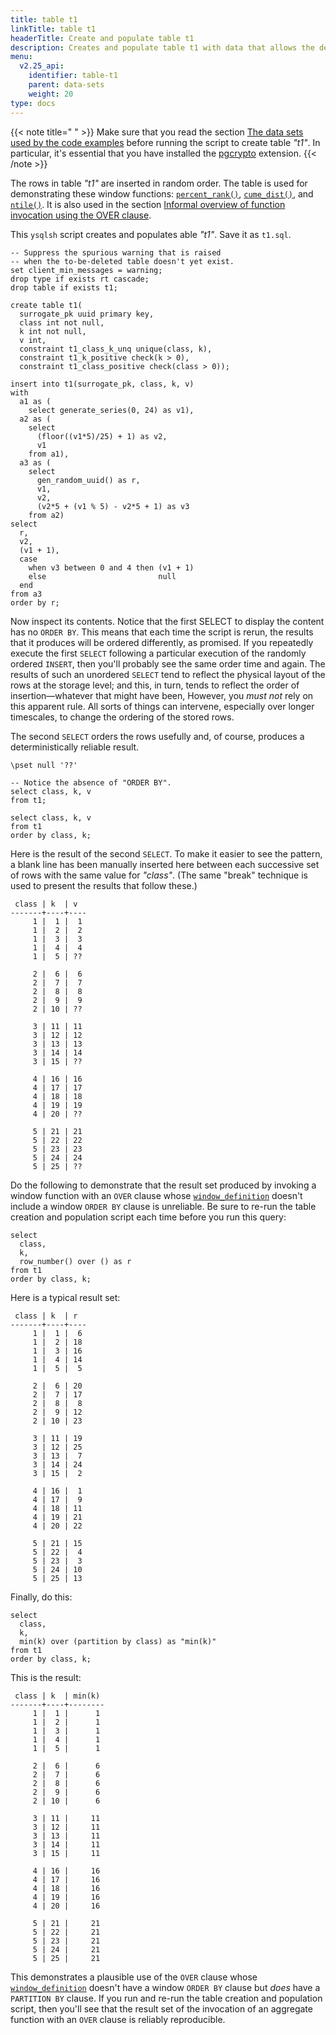 ```yaml
---
title: table t1
linkTitle: table t1
headerTitle: Create and populate table t1
description: Creates and populate table t1 with data that allows the demonstration of the YSQL window functions.
menu:
  v2.25_api:
    identifier: table-t1
    parent: data-sets
    weight: 20
type: docs
---
```


{{< note title=" " >}}
Make sure that you read the section [The data sets used by the code examples](../../data-sets/) before running the script to create table _"t1"_. In particular, it's essential that you have installed the [pgcrypto](../../../../../../../explore/ysql-language-features/pg-extensions/extension-pgcrypto) extension.
{{< /note >}}

The rows in table  _"t1"_ are inserted in random order. The table is used for demonstrating these window functions:
[`percent_rank()`](../../percent-rank-cume-dist-ntile/#percent-rank),
[`cume_dist()`](../../percent-rank-cume-dist-ntile/#cume-dist),
and [`ntile()`](../../percent-rank-cume-dist-ntile/#ntile).
It is also used in the section [Informal overview of function invocation using the OVER clause](../../../functionality-overview/).


This `ysqlsh` script creates and populates able _"t1"_. Save it as `t1.sql`.

```plpgsql
-- Suppress the spurious warning that is raised
-- when the to-be-deleted table doesn't yet exist.
set client_min_messages = warning;
drop type if exists rt cascade;
drop table if exists t1;

create table t1(
  surrogate_pk uuid primary key,
  class int not null,
  k int not null,
  v int,
  constraint t1_class_k_unq unique(class, k),
  constraint t1_k_positive check(k > 0),
  constraint t1_class_positive check(class > 0));

insert into t1(surrogate_pk, class, k, v)
with
  a1 as (
    select generate_series(0, 24) as v1),
  a2 as (
    select
      (floor((v1*5)/25) + 1) as v2,
      v1
    from a1),
  a3 as (
    select
      gen_random_uuid() as r,
      v1,
      v2,
      (v2*5 + (v1 % 5) - v2*5 + 1) as v3
    from a2)
select
  r,
  v2,
  (v1 + 1),
  case
    when v3 between 0 and 4 then (v1 + 1)
    else                         null
  end
from a3
order by r;
```
Now inspect its contents. Notice that the first SELECT to display the content has no `ORDER BY`. This means that each time the script is rerun, the results that it produces will be ordered differently, as promised. If you repeatedly execute the first `SELECT` following a particular execution of the randomly ordered `INSERT`, then you'll probably see the same order time and again. The results of such an unordered `SELECT` tend to reflect the physical layout of the rows at the storage level; and this, in turn, tends to reflect the order of insertion—whatever that might have been, However, you _must not_ rely on this apparent rule. All sorts of things can intervene, especially over longer timescales, to change the ordering of the stored rows.

The second `SELECT` orders the rows usefully and, of course, produces a deterministically reliable result.

```plpgsql
\pset null '??'

-- Notice the absence of "ORDER BY".
select class, k, v
from t1;

select class, k, v
from t1
order by class, k;
```
Here is the result of the second `SELECT`. To make it easier to see the pattern, a blank line has been manually inserted here between each successive set of rows with the same value for _"class"_. (The same "break" technique is used to present the results that follow these.)
```
 class | k  | v
-------+----+----
     1 |  1 |  1
     1 |  2 |  2
     1 |  3 |  3
     1 |  4 |  4
     1 |  5 | ??

     2 |  6 |  6
     2 |  7 |  7
     2 |  8 |  8
     2 |  9 |  9
     2 | 10 | ??

     3 | 11 | 11
     3 | 12 | 12
     3 | 13 | 13
     3 | 14 | 14
     3 | 15 | ??

     4 | 16 | 16
     4 | 17 | 17
     4 | 18 | 18
     4 | 19 | 19
     4 | 20 | ??

     5 | 21 | 21
     5 | 22 | 22
     5 | 23 | 23
     5 | 24 | 24
     5 | 25 | ??
```

Do the following to demonstrate that the result set produced by invoking a window function with an `OVER` clause whose [`window_definition`](../../../../../syntax_resources/grammar_diagrams/#window-definition) doesn't include a window `ORDER BY` clause is unreliable. Be sure to re-run the table creation and population script each time before you run this query:

```plpgsql
select
  class,
  k,
  row_number() over () as r
from t1
order by class, k;
```
Here is a typical result set:
```
 class | k  | r
-------+----+----
     1 |  1 |  6
     1 |  2 | 18
     1 |  3 | 16
     1 |  4 | 14
     1 |  5 |  5

     2 |  6 | 20
     2 |  7 | 17
     2 |  8 |  8
     2 |  9 | 12
     2 | 10 | 23

     3 | 11 | 19
     3 | 12 | 25
     3 | 13 |  7
     3 | 14 | 24
     3 | 15 |  2

     4 | 16 |  1
     4 | 17 |  9
     4 | 18 | 11
     4 | 19 | 21
     4 | 20 | 22

     5 | 21 | 15
     5 | 22 |  4
     5 | 23 |  3
     5 | 24 | 10
     5 | 25 | 13
```
Finally, do this:

```postgresxql
select
  class,
  k,
  min(k) over (partition by class) as "min(k)"
from t1
order by class, k;
```
This is the result:
```
 class | k  | min(k)
-------+----+--------
     1 |  1 |      1
     1 |  2 |      1
     1 |  3 |      1
     1 |  4 |      1
     1 |  5 |      1

     2 |  6 |      6
     2 |  7 |      6
     2 |  8 |      6
     2 |  9 |      6
     2 | 10 |      6

     3 | 11 |     11
     3 | 12 |     11
     3 | 13 |     11
     3 | 14 |     11
     3 | 15 |     11

     4 | 16 |     16
     4 | 17 |     16
     4 | 18 |     16
     4 | 19 |     16
     4 | 20 |     16

     5 | 21 |     21
     5 | 22 |     21
     5 | 23 |     21
     5 | 24 |     21
     5 | 25 |     21
```

This demonstrates a plausible use of the `OVER` clause whose [`window_definition`](../../../../../syntax_resources/grammar_diagrams/#window-definition) doesn't have a window `ORDER BY` clause but _does_ have a `PARTITION BY` clause. If you run and re-run the table creation and population script, then you'll see that the result set of the invocation of an aggregate function with an `OVER` clause is reliably reproducible.
